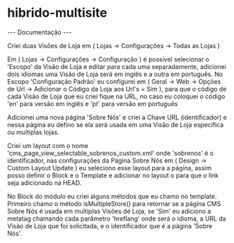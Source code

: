 # hibrido-multisite

--- Documentação ---

Criei duas Visões de Loja em ( Lojas -> Configurações -> Todas as Lojas )

Em ( Lojas -> Configurações -> Configuração ) é possível selecionar o 'Escopo' da Visão de Loja e editar para cada uma separadamente, adicionei dois idiomas uma Visão de Loja será em inglês e a outra em português. No Escopo 'Configuração Padrão' eu configurei em ( Geral -> Web -> Opções de Url -> Adicionar o Código  da Loja aos Url's = Sim ), para que o código de cada Visão de Loja que eu criei fique na URL, no caso eu coloquei o código 'en' para versão em inglês e 'pt' para versão em português

Adicionei uma nova página 'Sobre Nós' e criei a Chave URL (identificador) e nessa página eu defino se ela será usada em uma Visão de Loja específica ou multiplas lojas. 

Criei um layout com o nome 'cms_page_view_selectable_sobrenos_custom.xml' onde 'sobrenos' é o identificador, nas configurações da Página Sobre Nós em ( Design -> Custom Layout Update ) eu seleciono esse layout para a página, assim posso definir o Block e o Template e adicionar no layout o <referenceBlock name="head.additional"> para que o link seja adicionado na HEAD.

No Block do módulo eu criei alguns métodos que eu chamo no template. Primeiro chamo o método isMultipleStore() para retornar se a página CMS Sobre Nós é usada em multiplas Visões de Loja, se 'Sim' eu adiciono a metatag chamando cada parâmetro 'hreflang' onde será o idioma, a URL da Visão de Loja que foi solicitada, e o identificador que é a página 'Sobre Nós'.
